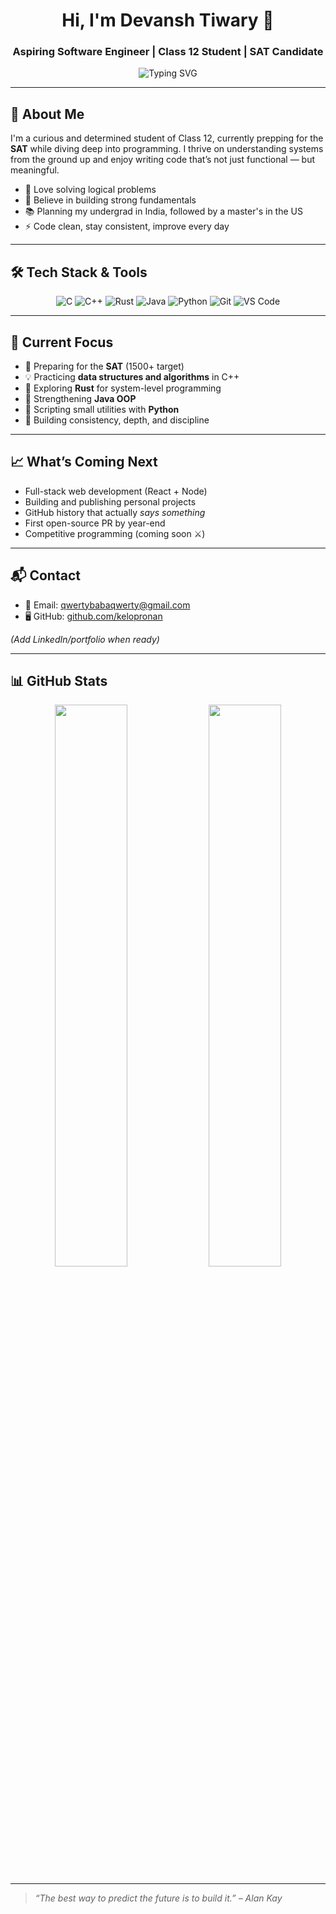 <h1 align="center">Hi, I'm Devansh Tiwary 👋</h1>
<h3 align="center">Aspiring Software Engineer | Class 12 Student | SAT Candidate</h3>

<p align="center">
  <img src="https://readme-typing-svg.demolab.com?font=Fira+Code&pause=1000&center=true&width=435&lines=Code.+Think.+Build.;Learning+one+language+at+a+time.;Focused+on+clean+logic+%26+growth." alt="Typing SVG" />
</p>

---

## 🧠 About Me

I'm a curious and determined student of Class 12, currently prepping for the **SAT** while diving deep into programming. I thrive on understanding systems from the ground up and enjoy writing code that’s not just functional — but meaningful.

- 🧩 Love solving logical problems  
- 💬 Believe in building strong fundamentals  
- 📚 Planning my undergrad in India, followed by a master's in the US  
- ⚡ Code clean, stay consistent, improve every day

---

## 🛠️ Tech Stack & Tools

<div align="center">

![C](https://img.shields.io/badge/C-A8B9CC?style=for-the-badge&logo=c&logoColor=black)
![C++](https://img.shields.io/badge/C++-00599C?style=for-the-badge&logo=c%2B%2B&logoColor=white)
![Rust](https://img.shields.io/badge/Rust-black?style=for-the-badge&logo=rust&logoColor=white)
![Java](https://img.shields.io/badge/Java-ED8B00?style=for-the-badge&logo=java&logoColor=white)
![Python](https://img.shields.io/badge/Python-3776AB?style=for-the-badge&logo=python&logoColor=white)
![Git](https://img.shields.io/badge/Git-F05032?style=for-the-badge&logo=git&logoColor=white)
![VS Code](https://img.shields.io/badge/VS%20Code-007ACC?style=for-the-badge&logo=visual-studio-code&logoColor=white)

</div>

---

## 🎯 Current Focus

- 🚀 Preparing for the **SAT** (1500+ target)
- 💡 Practicing **data structures and algorithms** in C++
- 🔧 Exploring **Rust** for system-level programming
- 🔨 Strengthening **Java OOP**
- 📜 Scripting small utilities with **Python**
- 🔭 Building consistency, depth, and discipline

---

## 📈 What’s Coming Next

- Full-stack web development (React + Node)
- Building and publishing personal projects
- GitHub history that actually *says something*
- First open-source PR by year-end
- Competitive programming (coming soon ⚔️)

---

## 📬 Contact

- 📧 Email: [qwertybabaqwerty@gmail.com](mailto:qwertybabaqwerty@gmail.com)
- 🖥️ GitHub: [github.com/kelopronan](https://github.com/kelopronan)

*(Add LinkedIn/portfolio when ready)*

---

## 📊 GitHub Stats

<p align="center">
  <img width="48%" src="https://github-readme-stats.vercel.app/api?username=your-username&show_icons=true&theme=radical" />
  <img width="48%" src="https://github-readme-streak-stats.herokuapp.com/?user=your-username&theme=radical" />
</p>

---

> *“The best way to predict the future is to build it.” – Alan Kay*

